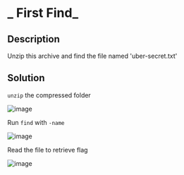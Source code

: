 # _ First Find_
## Description
Unzip this archive and find the file named 'uber-secret.txt'
## Solution
`unzip` the compressed folder

![image](https://user-images.githubusercontent.com/70738420/178358240-57b59fb1-363e-4bdc-ad0e-fd46f9785d00.png)

Run `find` with `-name` 

![image](https://user-images.githubusercontent.com/70738420/178358757-68865c57-68c6-473f-b4a5-899e1073d0b7.png)

Read the file to retrieve flag

![image](https://user-images.githubusercontent.com/70738420/178358860-f48b7424-8261-4cff-9ec3-a78ead04b214.png)